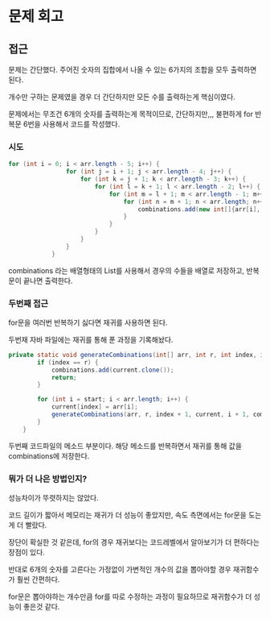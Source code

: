 # 문제 회고

## 접근
문제는 간단했다. 주어진 숫자의 집합에서 나올 수 있는 6가지의 조합을 모두 출력하면 된다.

개수만 구하는 문제였을 경우 더 간단하지만 모든 수를 출력하는게 핵심이였다.

문제에서는 무조건 6개의 숫자를 출력하는게 목적이므로, 간단하지만,,, 불편하게 for 반복문 6번을 사용해서 코드를 작성했다.

### 시도

```java
for (int i = 0; i < arr.length - 5; i++) {
                for (int j = i + 1; j < arr.length - 4; j++) {
                    for (int k = j + 1; k < arr.length - 3; k++) {
                        for (int l = k + 1; l < arr.length - 2; l++) {
                            for (int m = l + 1; m < arr.length - 1; m++) {
                                for (int n = m + 1; n < arr.length; n++) {
                                    combinations.add(new int[]{arr[i], arr[j], arr[k], arr[l], arr[m], arr[n]});
                                }
                            }
                        }
                    }
                }
            }
```

combinations 라는 배열형태의 List를 사용해서 경우의 수들을 배열로 저장하고, 반복문이 끝나면 출력한다.

### 두번째 접근
for문을 여러번 반복하기 싫다면 재귀를 사용하면 된다.

두번재 자바 파일에는 재귀를 통해 푼 과정을 기록해놨다.

```java
private static void generateCombinations(int[] arr, int r, int index, int[] current, int start, List<int[]> combinations) {
        if (index == r) {
            combinations.add(current.clone());
            return;
        }

        for (int i = start; i < arr.length; i++) {
            current[index] = arr[i];
            generateCombinations(arr, r, index + 1, current, i + 1, combinations); // 다음 값 선택
        }
    }
```

두번째 코드파일의 메소드 부분이다. 해당 메소드를 반복하면서 재귀를 통해 값을 combinations에 저장한다.

### 뭐가 더 나은 방법인지?
성능차이가 뚜렷하지는 않았다.

코드 길이가 짧아서 메모리는 재귀가 더 성능이 좋았지만, 속도 측면에서는 for문을 도는게 더 빨랐다.

장단이 확실한 것 같은데, for의 경우 재귀보다는 코드레벨에서 알아보기가 더 편하다는 장점이 있다.

반대로 6개의 숫자를 고른다는 가정없이 가변적인 개수의 값을 뽑아야할 경우 재귀함수가 훨씬 간편하다.

for문은 뽑아야하는 개수만큼 for를 따로 수정하는 과정이 필요하므로 재귀함수가 더 성능이 좋은것 같다.
